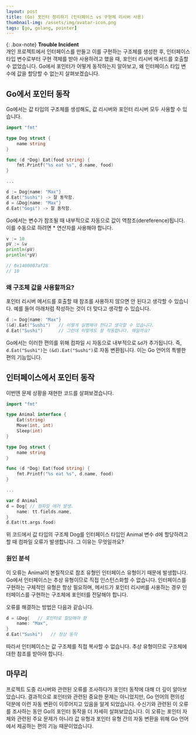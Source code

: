 ```yaml
---
layout: post
title: (Go) 포인터 정리하기 (인터페이스 vs 구현체 리시버 사용)
thumbnail-img: /assets/img/avatar-icon.png
tags: [go, golang, pointer]
---
```


{: .box-note}
**Trouble Incident**  
개인 프로젝트에서 인터페이스를 만들고 이를 구현하는 구조체를 생성한 후, 인터페이스 타입 변수로부터 구현 객체를 받아 사용하려고 했을 때, 포인터 리시버 메서드를 호출할 수 없었습니다. Go에서 포인터가 어떻게 동작하는지 알아보고, 왜 인터페이스 타입 변수에 값을 할당할 수 없는지 살펴보겠습니다.

## Go에서 포인터 동작
Go에서는 값 타입의 구조체를 생성해도, 값 리시버와 포인터 리시버 모두 사용할 수 있습니다.
```go
import "fmt"

type Dog struct {
	name string
}

func (d *Dog) Eat(food string) {
	fmt.Printf("%s eat %s", d.name, food)
}

...

d := Dog{name: "Max"}
d.Eat("Sushi") -> 잘 동작함.
d = &Dog{name: "Max"}
d.Eat("Gogi") -> 잘 동작함.
```

Go에서는 변수가 참조될 때 내부적으로 자동으로 값이 역참조(dereference)됩니다. 이를 수동으로 하려면 * 연산자를 사용해야 합니다.
```go
v := 10
pV := &v
println(pV)
println(*pV)

// 0x1400007af28
// 10 
```
### 왜 구조체 값을 사용할까요?
포인터 리시버 메서드를 호출할 때 참조를 사용하지 않으면 안 된다고 생각할 수 있습니다. 예를 들어 아래처럼 작성하는 것이 더 맞다고 생각할 수 있습니다.
```go
d := Dog{name: "Max"}
(&d).Eat("Sushi")   // 이렇게 실행해야 한다고 생각할 수 있습니다.
d.Eat("Sushi")      // 그런데 이렇게도 잘 작동합니다. 왜일까요?
```
Go에서는 이러한 편의를 위해 컴파일 시 자동으로 내부적으로 <code>&d</code>가 추가됩니다. 즉, <code>d.Eat("Sushi")</code>는 <code>(&d).Eat("Sushi")</code>로 자동 변환됩니다. 이는 Go 언어의 특별한 편의 기능입니다.

## 인터페이스에서 포인터 동작
이번엔 문제 상황을 재현한 코드를 살펴보겠습니다.
```go
import "fmt"

type Animal interface {
	Eat(string)
	Move(int, int)
	Sleep(int)
}

type Dog struct {
	name string
}

func (d *Dog) Eat(food string) {
	fmt.Printf("%s eat %s", d.name, food)
}

...

var d Animal
d = Dog{ // 컴파일 에러 발생.
    name: tt.fields.name,
}
d.Eat(tt.args.food)
```
위 코드에서 값 타입의 구조체 Dog를 인터페이스 타입인 Animal 변수 d에 할당하려고 할 때 컴파일 오류가 발생합니다. 그 이유는 무엇일까요?

### 원인 분석
이 오류는 Animal이 본질적으로 참조 유형인 인터페이스 유형이기 때문에 발생합니다. Go에서 인터페이스는 추상 유형이므로 직접 인스턴스화할 수 없습니다. 인터페이스를 구현하는 구체적인 유형은 항상 필요하며, 메서드가 포인터 리시버를 사용하는 경우 인터페이스를 구현하는 구조체에 포인터를 전달해야 합니다.

오류를 해결하는 방법은 다음과 같습니다.
```go
d = &Dog{   // 포인터로 할당해야 함
    name: "Max",
}
d.Eat("Sushi")   // 정상 동작
```
따라서 인터페이스는 값 구조체를 직접 복사할 수 없습니다. 추상 유형이므로 구조체에 대한 참조를 받아야 합니다.

## 마무리
프로젝트 도중 리시버와 관련된 오류를 조사하다가 포인터 동작에 대해 더 깊이 알아보았습니다. 결과적으로 포인터와 관련된 중요한 문제는 아니었지만, Go 언어의 편의성 덕분에 이런 자동 변환이 이루어지고 있음을 알게 되었습니다.
수신기와 관련된 이 오류를 조사하는 동안 Go의 포인터 동작을 더 자세히 살펴보았습니다. 이 오류는 포인터 자체와 관련된 주요 문제가 아니라 값 유형과 포인터 유형 간의 자동 변환을 위해 Go 언어에서 제공하는 편의 기능 때문이었습니다.

